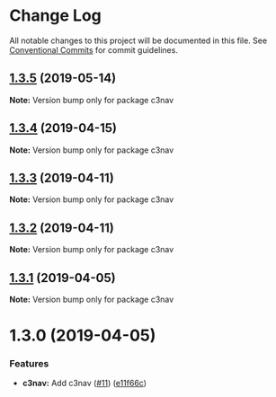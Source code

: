 # Change Log

All notable changes to this project will be documented in this file.
See [Conventional Commits](https://conventionalcommits.org) for commit guidelines.

## [1.3.5](https://github.com/ffflorian/api-clients/tree/master/packages/c3nav/compare/c3nav@1.3.4...c3nav@1.3.5) (2019-05-14)

**Note:** Version bump only for package c3nav





## [1.3.4](https://github.com/ffflorian/api-clients/tree/master/packages/c3nav/compare/c3nav@1.3.3...c3nav@1.3.4) (2019-04-15)

**Note:** Version bump only for package c3nav





## [1.3.3](https://github.com/ffflorian/api-clients/tree/master/packages/c3nav/compare/c3nav@1.3.2...c3nav@1.3.3) (2019-04-11)

**Note:** Version bump only for package c3nav





## [1.3.2](https://github.com/ffflorian/api-clients/tree/master/packages/c3nav/compare/c3nav@1.3.1...c3nav@1.3.2) (2019-04-11)

**Note:** Version bump only for package c3nav





## [1.3.1](https://github.com/ffflorian/api-clients/tree/master/packages/c3nav/compare/c3nav@1.3.0...c3nav@1.3.1) (2019-04-05)

**Note:** Version bump only for package c3nav





# 1.3.0 (2019-04-05)


### Features

* **c3nav:** Add c3nav ([#11](https://github.com/ffflorian/api-clients/tree/master/packages/c3nav/issues/11)) ([e11f66c](https://github.com/ffflorian/api-clients/tree/master/packages/c3nav/commit/e11f66c))
